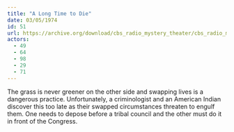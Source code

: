 ```yaml
---
title: "A Long Time to Die"
date: 03/05/1974
id: 51
url: https://archive.org/download/cbs_radio_mystery_theater/cbs_radio_mystery_theater-0051-0100.zip/cbs_radio_mystery_theater-0051-0100%2Fcbsrmt_0051_a_long_time_to_die.mp3
actors:
  - 49
  - 64
  - 98
  - 29
  - 71
---
```

The grass is never greener on the other side and swapping lives is a dangerous practice. Unfortunately, a criminologist and an American Indian discover this too late as their swapped circumstances threaten to engulf them. One needs to depose before a tribal council and the other must do it in front of the Congress.
